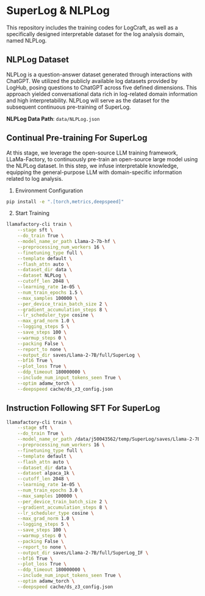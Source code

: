 # SuperLog & NLPLog

This repository includes the training codes for LogCraft, as well as a specifically designed interpretable dataset for the log analysis domain, named NLPLog.

## NLPLog Dataset

NLPLog is a question-answer dataset generated through interactions with ChatGPT. We utilized the publicly available log datasets provided by LogHub, posing questions to ChatGPT across five defined dimensions. This approach yielded conversational data rich in log-related domain information and high interpretability. NLPLog will serve as the dataset for the subsequent continuous pre-training of SuperLog.

**NLPLog Data Path**: `data/NLPLog.json`

## Continual Pre-training For SuperLog

At this stage, we leverage the open-source LLM training framework, LLaMa-Factory, to continuously pre-train an open-source large model using the NLPLog dataset. In this step, we infuse interpretable knowledge, equipping the general-purpose LLM with domain-specific information related to log analysis.

1. Environment Configuration
```bash
pip install -e ".[torch,metrics,deepspeed]"
```
2. Start Training
```bash
llamafactory-cli train \
    --stage sft \
    --do_train True \
    --model_name_or_path Llama-2-7b-hf \
    --preprocessing_num_workers 16 \
    --finetuning_type full \
    --template default \
    --flash_attn auto \
    --dataset_dir data \
    --dataset NLPLog \
    --cutoff_len 2048 \
    --learning_rate 1e-05 \
    --num_train_epochs 1.5 \
    --max_samples 100000 \
    --per_device_train_batch_size 2 \
    --gradient_accumulation_steps 8 \
    --lr_scheduler_type cosine \
    --max_grad_norm 1.0 \
    --logging_steps 5 \
    --save_steps 100 \
    --warmup_steps 0 \
    --packing False \
    --report_to none \
    --output_dir saves/Llama-2-7B/full/SuperLog \
    --bf16 True \
    --plot_loss True \
    --ddp_timeout 180000000 \
    --include_num_input_tokens_seen True \
    --optim adamw_torch \
    --deepspeed cache/ds_z3_config.json 
```
## Instruction Following SFT For SuperLog

```bash
llamafactory-cli train \
    --stage sft \
    --do_train True \
    --model_name_or_path /data/j50043562/temp/SuperLog/saves/Llama-2-7B/full/SuperLog \
    --preprocessing_num_workers 16 \
    --finetuning_type full \
    --template default \
    --flash_attn auto \
    --dataset_dir data \
    --dataset alpaca_1k \
    --cutoff_len 2048 \
    --learning_rate 1e-05 \
    --num_train_epochs 3.0 \
    --max_samples 100000 \
    --per_device_train_batch_size 2 \
    --gradient_accumulation_steps 8 \
    --lr_scheduler_type cosine \
    --max_grad_norm 1.0 \
    --logging_steps 5 \
    --save_steps 100 \
    --warmup_steps 0 \
    --packing False \
    --report_to none \
    --output_dir saves/Llama-2-7B/full/SuperLog_IF \
    --bf16 True \
    --plot_loss True \
    --ddp_timeout 180000000 \
    --include_num_input_tokens_seen True \
    --optim adamw_torch \
    --deepspeed cache/ds_z3_config.json 
```
